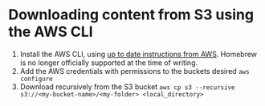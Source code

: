 # Downloading content from S3 using the AWS CLI

1. Install the AWS CLI, using [up to date instructions from AWS](https://docs.aws.amazon.com/serverless-application-model/latest/developerguide/install-sam-cli.html). Homebrew is no longer officially supported at the time of writing.
2. Add the AWS credentials with permissions to the buckets desired `aws configure`
3. Download recursively from the S3 bucket `aws cp s3 --recursive s3://<my-bucket-name>/<my-folder> <local_directory>`
